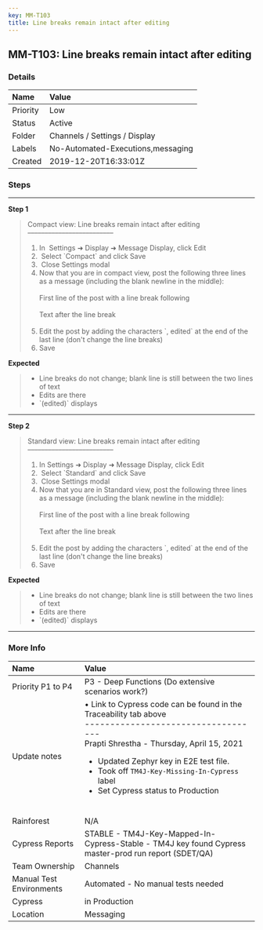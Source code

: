 ```yaml
---
key: MM-T103
title: Line breaks remain intact after editing
---
```


## MM-T103: Line breaks remain intact after editing

### Details

| Name     | Value                             |
| :------- | :-------------------------------- |
| Priority | Low                               |
| Status   | Active                            |
| Folder   | Channels / Settings / Display     |
| Labels   | No-Automated-Executions,messaging |
| Created  | 2019-12-20T16:33:01Z              |

### Steps

<hr/>

**Step 1**

> <article>Compact view: Line breaks remain intact after editing<br />–––––––––––––––––––––––––<ol><li>In  Settings ➜ Display ➜ Message Display, click Edit</li><li> Select `Compact` and click Save</li><li> Close Settings modal</li><li>Now that you are in compact view, post the following three lines as a message (including the blank newline in the middle):<br /><br />First line of the post with a line break following<br /><br />Text after the line break<br /><br /></li><li>Edit the post by adding the characters `, edited` at the end of the last line (don't change the line breaks)</li><li>Save</li></ol></article>

**Expected**

> <article><ul><li>Line breaks do not change; blank line is still between the two lines of text</li><li>Edits are there</li><li>`(edited)` displays</li></ul></article>

<hr/>

**Step 2**

> <article>Standard view: Line breaks remain intact after editing<br />–––––––––––––––––––––––––<ol><li>In Settings ➜ Display ➜ Message Display, click Edit</li><li> Select `Standard` and click Save</li><li> Close Settings modal</li><li>Now that you are in Standard view, post the following three lines as a message (including the blank newline in the middle):<br /><br />First line of the post with a line break following<br /><br />Text after the line break<br /><br /></li><li>Edit the post by adding the characters `, edited` at the end of the last line (don't change the line breaks)</li><li>Save</li></ol></article>

**Expected**

> <article><ul><li>Line breaks do not change; blank line is still between the two lines of text</li><li>Edits are there</li><li>`(edited)` displays</li></ul></article>

<hr/>

### More Info

| Name                     | Value                                                                                                                                                                                                                                                                                                                |
| :----------------------- | :------------------------------------------------------------------------------------------------------------------------------------------------------------------------------------------------------------------------------------------------------------------------------------------------------------------- |
| Priority P1 to P4        | P3 - Deep Functions (Do extensive scenarios work?)                                                                                                                                                                                                                                                                   |
| Update notes             | • Link to Cypress code can be found in the Traceability tab above<br />-----------------------------------<br />Prapti Shrestha - Thursday, April 15, 2021<ul><li>Updated Zephyr key in E2E test file.</li><li>Took off `TM4J-Key-Missing-In-Cypress` label</li><li>Set Cypress status to Production</li></ul><br /> |
| Rainforest               | N/A                                                                                                                                                                                                                                                                                                                  |
| Cypress Reports          | STABLE - TM4J-Key-Mapped-In-Cypress-Stable - TM4J key found Cypress master-prod run report (SDET/QA)                                                                                                                                                                                                                 |
| Team Ownership           | Channels                                                                                                                                                                                                                                                                                                             |
| Manual Test Environments | Automated - No manual tests needed                                                                                                                                                                                                                                                                                   |
| Cypress                  | in Production                                                                                                                                                                                                                                                                                                        |
| Location                 | Messaging                                                                                                                                                                                                                                                                                                            |
